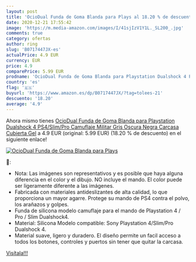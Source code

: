 ```yaml
---
layout: post
title: 'OcioDual Funda de Goma Blanda para Plays al 18.20 % de descuento'
date: 2020-12-21 17:55:42
image: 'https://m.media-amazon.com/images/I/41sjIzV1Y1L._SL200_.jpg'
comments: true
category: ofertas
author: ring
slug: 'B0717447JX-es'
actualPrice: 4.9 EUR
currency: EUR
price: 4.9
comparePrice: 5.99 EUR
prodname: 'OcioDual Funda de Goma Blanda para Playstation Dualshock 4 PS4/Slim/Pro Camuflaje Militar Gris Oscura Negra Carcasa Cubierta Gel'
country: 'es'
flag: '🇪🇸'
buyurl: 'https://www.amazon.es/dp/B0717447JX/?tag=tolees-21'
descuento: '18.20'
average: '4.9'
---
```


Ahora mismo tienes [OcioDual Funda de Goma Blanda para Playstation Dualshock 4 PS4/Slim/Pro Camuflaje Militar Gris Oscura Negra Carcasa Cubierta Gel](https://www.amazon.es/dp/B0717447JX/?tag=tolees-21) a 4.9 EUR (original: 5.99 EUR) (18.20 %  de descuento) en el siguiente enlace!

[![OcioDual Funda de Goma Blanda para Plays](https://m.media-amazon.com/images/I/41sjIzV1Y1L._SL200_.jpg)](https://www.amazon.es/dp/B0717447JX/?tag=tolees-21)

🔎:

- Nota: Las imágenes son representativos y es posible que haya alguna diferencia en el color y el dibujo. NO incluye el mando. El color puede ser ligeramente diferente a las imágenes.
- Fabricada con materiales antideslizantes de alta calidad, lo que proporciona un mayor agarre. Protege su mando de PS4 contra el polvo, los arañazos y golpes.
- Funda de silicona modelo camuflaje para el mando de Playstation 4 / Pro / Slim Dualshock4.
- Material: Silicona Modelo compatible: Sony Playstation 4/Slim/Pro Dualshock 4.
- Material suave, ligero y duradero. El diseño permite un facil acceso a todos los botones, controles y puertos sin tener que quitar la carcasa.

[Visítala!!!](https://www.amazon.es/dp/B0717447JX/?tag=tolees-21)
